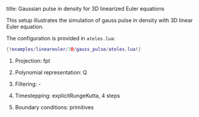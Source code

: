 title: Gaussian pulse in density for 3D linearized Euler equations

This setup illustrates the simulation of gauss pulse in density with
3D linear Euler equation.

The configuration is provided in `ateles.lua`:

```lua
{!examples/lineareuler/3D/gauss_pulse/ateles.lua!}
```

1. Projection: fpt

2. Polynomial representation: Q

3. Filtering: -

4. Timestepping: explicitRungeKutta, 4 steps

5. Boundary conditions: primitives
